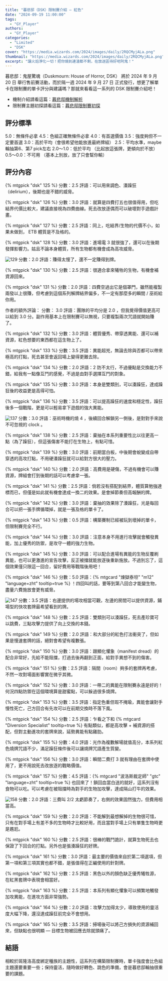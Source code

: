 ```yaml
---
title: "暮悲邸（DSK）限制賽介紹 — 紅色"
date: "2024-09-19 11:00:00"
tags:
  - "GY_Player"
authors:
  - "GY_Player"
categories:
  - "Limited"
  - "DSK"
cover: "https://media.wizards.com/2024/images/daily/2RQCMyjALa.png"
thumbnail: "https://media.wizards.com/2024/images/daily/2RQCMyjALa.png"
excerpt: "讓火焰淨化一切！把你燒到連渣都不剩，在放逐區待好吧阿鬼！"
---
```


暮悲邸：鬼屋驚魂（Duskmourn: House of Horror, DSK） 將於 2024 年 9 月 20 日 舉行售前賽活動，而於隔一週 2024 年 9 月 27 日 正式發行，想更了解單卡在限制賽的單卡評分與建議嗎？那就來看看這一系列的 DSK 限制賽介紹吧！

- 機制介紹請看這篇：[暮悲邸機制解析](https://guildmagesforum.tw/DSK-mechanism/)
- 限制賽主題初探請看這篇：[暮悲邸限制賽初探](https://guildmagesforum.tw/DSK-Limited-Preliminary/)



## 評分標準

5.0：無條件必拿
4.5：色組正確無條件必拿
4.0：有首選價值 
3.5：強度夠但不一定要首選 
3.0：高於平均（會很希望他能放進最終牌組）
2.5：平均水準，maybe輪抽第6、第7 pick左右
2.0～1.0：低於平均 （比起放這張牌，更傾向於不放）
0.5～0.0：不可用 （基本上別放，放了只會幫你輸）

## 評分內容

{% mtgpick "dsk" 125 %}
分數：2.5
評語：可以用來調色、湊躁狂（delirium），後期也是不錯的威脅。


<!---126--->
{% mtgpick "dsk" 126 %}
分數：3.0
評語：就算是四費打五也很值得用，但吃結界代價比較大，建議直接視為四費曲線。死去改放逐偶而可以破壞對手遊戲計畫。


<!---127--->
{% mtgpick "dsk" 127 %}
分數：2.5
評語：同上，吃結界/生物的代價不小，如果未做到， ETB 體質是不及格的。


<!---128--->
{% mtgpick "dsk" 128 %}
分數：3.0
評語：進場電 3 就很強了，還可以在後期發揮影響力。姑且不論本身體質，所有生物都有機會成為高攻威脅。


<!---129--->
![129](https://i.imgur.com/QscIwIx.png)
分數：2.0
評語：賺得太慢了，還不一定賺得到牌。



<!---130--->
{% mtgpick "dsk" 130 %}
分數：2.5
評語：很適合拿來犧牲的生物，有機會補資源回來。


<!---131--->
{% mtgpick "dsk" 131 %}
分數：2.0
評語：四費空過出它是個罩門，雖然能複製兩發以上很賺，但考慮到這個系列解牌結界偏多，不一定有那麼多的瞬間 / 巫術給你用。

作者的額外評論：
分數： 3.0
評語：團隊的平均分是 2.0 ，但我覺得價值更高可以給到 3.0 分。副作用基本上在限制賽可以無視，只要複製兩次咒語就開始賺了。



<!---132--->
{% mtgpick "dsk" 132 %}
分數：3.0
評語：體質優秀、帶穿透異能、還可以補資源，紅色想要的東西都在這生物上了。



<!---133--->
{% mtgpick "dsk" 133 %}
分數：3.5
評語：異能超兇，無論去除與否都可以帶來極高的打點，死去甚至會返回場上變得更難去除。


<!---134--->
{% mtgpick "dsk" 134 %}
分數：2.0
評語：2 防不太行，不過優點是交換能力不錯，給我有一點像互鬥的感覺，不過是由對手選擇互鬥的對象。



<!---135--->
{% mtgpick "dsk" 135 %}
分數：3.0
評語：本身是雙類別，可以湊躁狂，達成躁狂後的收益更是高得可怕。


<!---136--->
{% mtgpick "dsk" 136 %}
分數：3.5
評語：可以提高躁狂的速度和穩定性，躁狂後多一個戰階，更是可以輕易拿下遊戲的強大異能。


<!---137--->
![137](https://i.imgur.com/dl3HLWC.png)
分數：3.0
評語：巫術時機的燒 4 ，後續回合解鎖另一側後，是對對手來說不可忽視的 clock 。


<!---138--->
{% mtgpick "dsk" 138 %}
分數：2.5
評語：棄抽在本系列重要性比以往更高一點（為了躁狂），但這張傷害不能打在生物上，有點可惜。

<!---139--->
{% mtgpick "dsk" 139 %}
分數：3.0
評語：前期當白板，中後期會蛻變成自帶穿透的高攻打點，不用硬湊躁狂就可以給對方很大的壓力。


<!---140--->
{% mtgpick "dsk" 140 %}
分數：2.0
評語：高費用是硬傷，不過有機會可以賺資源，牌組會打到後期的話可以考慮拿一張。


<!---141--->
{% mtgpick "dsk" 141 %}
分數：2.5
評語：倘若沒有搭配到結界，體質算勉強達標而已，但僅是如此就有機會達成一換二的效果。是會掉節奏但高報酬的牌。

<!---142--->
{% mtgpick "dsk" 142 %}
分數：3.0
評語：棄抽的效果除了湊躁狂，光是每回合可以把一張手牌循環掉，就是一張及格的單卡了。


<!---143--->
{% mtgpick "dsk" 143 %}
分數：0.5
評語：構築賽制已經被玩到壞掉的單卡，但限制賽完全不行。


<!---144--->
{% mtgpick "dsk" 144 %}
分數：3.0
評語：注意本身不用進行攻擊就會觸發異能，加上優秀的防禦，是攻守一體的強力生物。


<!---145--->
{% mtgpick "dsk" 145 %}
分數：3.0
評語：可以配合進場有異能的生物反覆刷異能，也可以更激進的宣告攻擊，反正被擋就能放逐後重新施放。不過別忘了，這個效果僅只限這一回合，留好費用等戰階後用吧！


<!---146--->
{% mtgpick "dsk" 146 %}
分數：5.0
評語：{% mtgcard "煉獄泰坦" "m12" "language=zht" tooltip=true %} ！四回叫的話，要等到第八回合才能變生物，盡量六費施放會更有威脅。


<!---147--->
![147](https://i.imgur.com/fhaNhJz.png)
分數：3.5
評語：右邊提供的場攻相當可觀，左邊的房間可以提供資源，鋪場型的快攻套牌最希望看到的牌。


<!---148--->
{% mtgpick "dsk" 148 %}
分數：2.5
評語：雙類別可以湊躁狂，死去產珍寶可以跳費，三點攻擊力提供了向上交換的本錢。


<!---149--->
{% mtgpick "dsk" 149 %}
分數：2.0
評語：和大部分的紅色打法衝突了，但如果是慢速套牌的話，絕對會希望有複數張。


<!---150--->
{% mtgpick "dsk" 150 %}
分數：3.0
評語：跟顯化懼象（manifest dread）的配合非常好，先給不能阻擋，打過去後再翻到正面，給對手異想不到的傷害。


<!---151--->
{% mtgpick "dsk" 151 %}
分數：2.5
評語：隔間（room）夠多的套牌再考慮，不然一攻對場面影響實在微乎其微。


<!---152--->
{% mtgpick "dsk" 152 %}
分數：3.0
評語：一帶二的異能在限制賽永遠是好的！何況四點防禦在這個環境算是甜蜜點，可以躲過很多燒牌。


<!---153--->
{% mtgpick "dsk" 153 %}
分數：3.5
評語：指定色重但瑕不掩瑜，異能會讓對手慢性死亡，己方回合有先攻可以在前期交換時不落下風。


<!---154--->
{% mtgpick "dsk" 154 %}
分數：2.5
評語：乍看之下和 {% mtgcard "Diversion Specialist" tooltip=true %} 有點類似，都是高攻擊 + 補資源的搭配，但對主動進攻的套牌來說，延勢異能有點雞肋。


<!---155--->
{% mtgpick "dsk" 155 %}
分數：4.0
評語：光作為複數解場就值高分，本系列紅色燒牌咒語不少，滿足躁狂條件後可以讓燒牌咒語產生質變。



<!---156--->
{% mtgpick "dsk" 156 %}
分數：3.0
評語：瞬間二費打 3 就有理由在套牌中使用了，更不用說死去改放逐的戰略價值。



<!---157--->
{% mtgpick "dsk" 157 %}
分數：4.5
評語：{% mtgcard "波洛斯裁定師" "gtc" "language=zht" tooltip=true %} 也回來了！鎖回血當白送的就好，這系列沒有食物可以吃。可以考慮在被阻擋時為對手的生物加攻擊，達成隔山打牛的效果。


<!---158--->
![158](https://i.imgur.com/OxUPJEd.png)
分數：2.0
評語：三費叫 2/2 太虧節奏了，右側的效果固然強力，但費用相當高。


<!---159--->
{% mtgpick "dsk" 159 %}
分數：2.0
評語：不能解到最想解掉的生物很可惜，只有在對手場上有差不多的生物時才比較好用，而且當對手場上只有單隻生物時更是尷尬。


<!---160--->
{% mtgpick "dsk" 160 %}
分數：2.5
評語：很棒的戰鬥詭計，就算生物死去也保證了下回合的打點。另外也是張湊躁狂的好牌。


<!---161--->
{% mtgpick "dsk" 161 %}
分數：3.0
評語：最主要的價值來自於第二項選項，但第一項和第三項其實也都不錯，是張值得在正編使用的針對牌。


<!---162--->
{% mtgpick "dsk" 162 %}
分數：2.5
評語：黑色以外的顏色缺乏優秀犧牲源，在紅黑套牌中表現會相當好。


<!---163--->
{% mtgpick "dsk" 163 %}
分數：2.5
評語：本系列有顯化懼象可以頻繁地觸發加攻異能，在進攻方面非常強勢。


<!---164--->
{% mtgpick "dsk" 164 %}
分數：2.0
評語：攻擊力加得太少，導致使用的靈活度大幅下降，還沒達成躁狂前完全不會想用。


<!---165--->
{% mtgpick "dsk" 165 %}
分數：3.5
評語：掃場後可以將己方損失的資源補回來，但缺點也很明顯 — 目標生物被回應去除就頭痛了。


## 結語
相較於斑隆洛高度綁定種族的主題性，這系列在構築限制賽時，單卡強度會比色組主題還要重要一些；保持靈活，隨時做好轉色、跳色的準備，會是暮悲邸輪抽很重要的課題。
